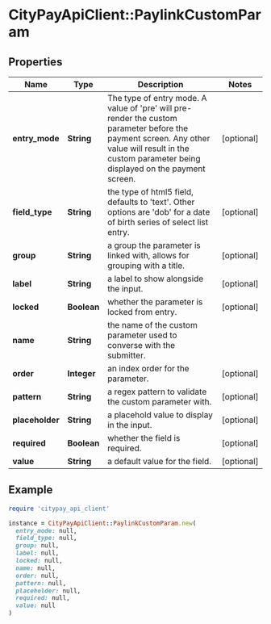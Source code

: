 # CityPayApiClient::PaylinkCustomParam

## Properties

| Name | Type | Description | Notes |
| ---- | ---- | ----------- | ----- |
| **entry_mode** | **String** | The type of entry mode. A value of &#39;pre&#39; will pre-render the custom parameter before the payment screen. Any other value will result in the custom parameter being displayed on the payment screen. | [optional] |
| **field_type** | **String** | the type of html5 field, defaults to &#39;text&#39;. Other options are &#39;dob&#39; for a date of birth series of select list entry. | [optional] |
| **group** | **String** | a group the parameter is linked with, allows for grouping with a title. | [optional] |
| **label** | **String** | a label to show alongside the input. | [optional] |
| **locked** | **Boolean** | whether the parameter is locked from entry. | [optional] |
| **name** | **String** | the name of the custom parameter used to converse with the submitter. |  |
| **order** | **Integer** | an index order for the parameter. | [optional] |
| **pattern** | **String** | a regex pattern to validate the custom parameter with. | [optional] |
| **placeholder** | **String** | a placehold value to display in the input. | [optional] |
| **required** | **Boolean** | whether the field is required. | [optional] |
| **value** | **String** | a default value for the field. | [optional] |

## Example

```ruby
require 'citypay_api_client'

instance = CityPayApiClient::PaylinkCustomParam.new(
  entry_mode: null,
  field_type: null,
  group: null,
  label: null,
  locked: null,
  name: null,
  order: null,
  pattern: null,
  placeholder: null,
  required: null,
  value: null
)
```


